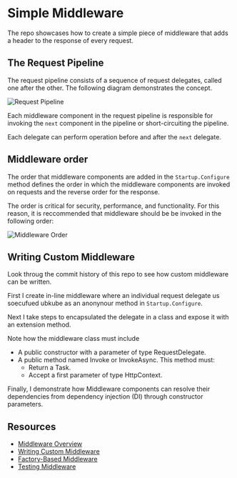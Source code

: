 # Simple Middleware
The repo showcases how to create a simple piece of middleware that adds a header to the response of every request. 

## The Request Pipeline

The request pipeline consists of a sequence of request delegates, called one after the other. The following diagram demonstrates the concept.


![Request Pipeline](https://docs.microsoft.com/en-us/aspnet/core/fundamentals/middleware/index/_static/request-delegate-pipeline.png?view=aspnetcore-5.0)


Each middleware component in the request pipeline is responsible for invoking the `next` component in the pipeline or short-circuiting the pipeline. 

Each delegate can perform operation before and after the `next` delegate. 


## Middleware order
The order that middleware components are added in the `Startup.Configure` method defines the order in which the middleware components are invoked on requests and the reverse order for the response. 


The order is critical for security, performance, and functionality. For this reason, it is reccommended that middleware should be be invoked in the following order:

![Middleware Order](https://docs.microsoft.com/en-us/aspnet/core/fundamentals/middleware/index/_static/middleware-pipeline.svg?view=aspnetcore-5.0)

## Writing Custom Middleware
Look throug the commit history of this repo to see how custom middleware can be written. 

First I create in-line middleware where an individual request delegate us soecufued ubkube as an anonynour method in `Startup.Configure`.

Next I take steps to encapsulated the delegate in a class and expose it with an extension method.

Note how the middleware class must include
* A public constructor with a parameter of type RequestDelegate.
* A public method named Invoke or InvokeAsync. This method must:
    * Return a Task.
    * Accept a first parameter of type HttpContext.

Finally, I demonstrate how Middleware components can resolve their dependencies from dependency injection (DI) through constructor parameters.

## Resources
* [Middleware Overview](https://docs.microsoft.com/en-us/aspnet/core/fundamentals/middleware/?view=aspnetcore-5.0)
* [Writing Custom Middleware](https://docs.microsoft.com/en-us/aspnet/core/fundamentals/middleware/write?view=aspnetcore-5.0)
* [Factory-Based Middleware](https://docs.microsoft.com/en-us/aspnet/core/fundamentals/middleware/extensibility?view=aspnetcore-5.0)
* [Testing Middleware](https://docs.microsoft.com/en-us/aspnet/core/test/middleware?view=aspnetcore-5.0)